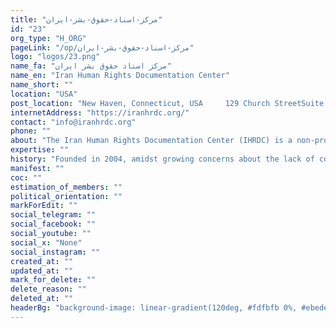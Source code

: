 ```yaml
---
title: "مرکز-اسناد-حقوق-بشر-ایران"
id: "23"
org_type: "H_ORG"
pageLink: "/op/مرکز-اسناد-حقوق-بشر-ایران"
logo: "logos/23.png"
name_fa: "مرکز اسناد حقوق بشر ایران"
name_en: "Iran Human Rights Documentation Center"
name_short: ""
location: "USA"
post_location: "New Haven, Connecticut, USA     129 Church StreetSuite 101New Haven, CT 06510"
internetAddress: "https://iranhrdc.org/"
contact: "info@iranhrdc.org"
phone: ""
about: "The Iran Human Rights Documentation Center (IHRDC) is a non-profit organization dedicated to promoting human rights and accountability in Iran."
expertise: ""
history: "Founded in 2004, amidst growing concerns about the lack of comprehensive documentation of human rights abuses in Iran."
manifest: ""
coc: ""
estimation_of_members: ""
political_orientation: ""
markForEdit: ""
social_telegram: ""
social_facebook: ""
social_youtube: ""
social_x: "None"
social_instagram: ""
created_at: ""
updated_at: ""
mark_for_delete: ""
delete_reason: ""
deleted_at: ""
headerBg: "background-image: linear-gradient(120deg, #fdfbfb 0%, #ebedee 100%);"
---
```


